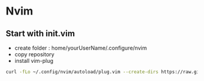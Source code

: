 # Nvim

## Start with init.vim

- create folder : home/yourUserName/.configure/nvim
- copy repository
- install vim-plug

```zsh
curl -fLo ~/.config/nvim/autoload/plug.vim --create-dirs https://raw.githubusercontent.com/junegunn/vim-plug/master/plug.vim
```

